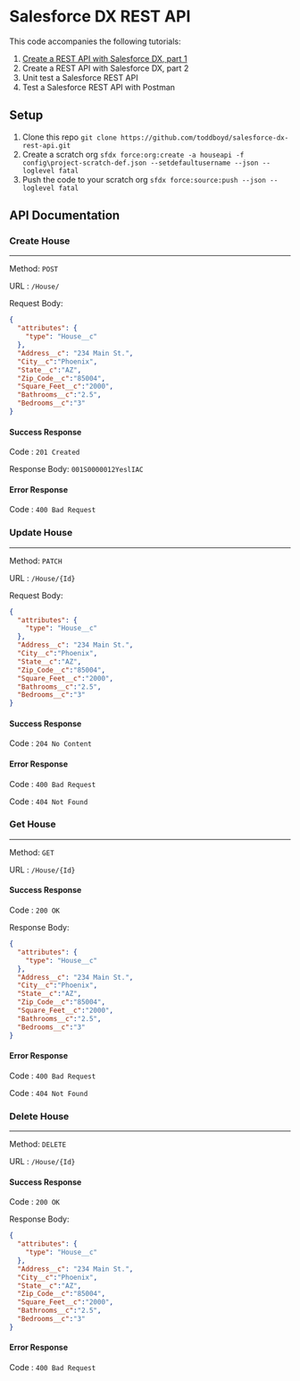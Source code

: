 # Salesforce DX REST API

This code accompanies the following tutorials:

 1. [Create a REST API with Salesforce DX, part 1](https://sfdcdev.net/create-a-rest-api-with-saelsforce-dx/)
 2. Create a REST API with Salesforce DX, part 2
 3. Unit test a Salesforce REST API
 4. Test a Salesforce REST API with Postman

## Setup

 1. Clone this repo `git clone https://github.com/toddboyd/salesforce-dx-rest-api.git`
 2. Create a scratch org `sfdx force:org:create -a houseapi -f config\project-scratch-def.json --setdefaultusername --json --loglevel fatal`
 3. Push the code to your scratch org `sfdx force:source:push --json --loglevel fatal`

## API Documentation

### Create House
___
Method: `POST` 

URL :  `/House/` 

Request Body:
```json
{
  "attributes": {
    "type": "House__c"
  },
  "Address__c": "234 Main St.",
  "City__c":"Phoenix",
  "State__c":"AZ",
  "Zip_Code__c":"85004",
  "Square_Feet__c":"2000",
  "Bathrooms__c":"2.5",
  "Bedrooms__c":"3"
}
```

#### Success Response

Code : `201 Created` 

Response Body: `001S0000012YeslIAC`

#### Error Response

Code : `400 Bad Request`

### Update House
___

Method: `PATCH`

URL :  `/House/{Id}`

Request Body:
```json
{
  "attributes": {
    "type": "House__c"
  },
  "Address__c": "234 Main St.",
  "City__c":"Phoenix",
  "State__c":"AZ",
  "Zip_Code__c":"85004",
  "Square_Feet__c":"2000",
  "Bathrooms__c":"2.5",
  "Bedrooms__c":"3"
}
```

#### Success Response

Code : `204 No Content`

#### Error Response

Code : `400 Bad Request`

Code : `404 Not Found`

### Get House
___
Method: `GET`

URL :  `/House/{Id}`

#### Success Response

Code : `200 OK`

Response Body:
```json
{
  "attributes": {
    "type": "House__c"
  },
  "Address__c": "234 Main St.",
  "City__c":"Phoenix",
  "State__c":"AZ",
  "Zip_Code__c":"85004",
  "Square_Feet__c":"2000",
  "Bathrooms__c":"2.5",
  "Bedrooms__c":"3"
}
```

#### Error Response

Code : `400 Bad Request`

Code : `404 Not Found`

### Delete House
___
Method: `DELETE`

URL :  `/House/{Id}`

#### Success Response

Code : `200 OK`

Response Body:
```json
{
  "attributes": {
    "type": "House__c"
  },
  "Address__c": "234 Main St.",
  "City__c":"Phoenix",
  "State__c":"AZ",
  "Zip_Code__c":"85004",
  "Square_Feet__c":"2000",
  "Bathrooms__c":"2.5",
  "Bedrooms__c":"3"
}
```

#### Error Response

Code : `400 Bad Request`

